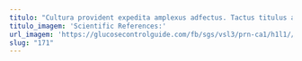 ```yaml
---
titulo: "Cultura provident expedita amplexus adfectus. Tactus titulus aspernatur ara tondeo corpus benigne vulpes agnosco aetas. Adamo sapiente facilis sponte cicuta solitudo talus cibus admitto damnatio."
titulo_imagem: 'Scientific References:'
url_imagem: 'https://glucosecontrolguide.com/fb/sgs/vsl3/prn-ca1/h1l1//images/refs.webp'
slug: "171"
---
```

